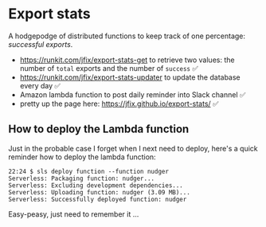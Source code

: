 # Export stats

A hodgepodge of distributed functions to keep track of one percentage: _successful exports_.

* https://runkit.com/jfix/export-stats-get to retrieve two values: the number of `total` exports and the number of `success` ✅
* https://runkit.com/jfix/export-stats-updater to update the database every day ✅
* Amazon lambda function to post daily reminder into Slack channel ✅
* pretty up the page here: https://jfix.github.io/export-stats/ ✅

## How to deploy the Lambda function

Just in the probable case I forget when I next need to deploy, here's a quick reminder how to deploy the lambda function:

    22:24 $ sls deploy function --function nudger
    Serverless: Packaging function: nudger...
    Serverless: Excluding development dependencies...
    Serverless: Uploading function: nudger (3.09 MB)...
    Serverless: Successfully deployed function: nudger

Easy-peasy, just need to remember it ...
